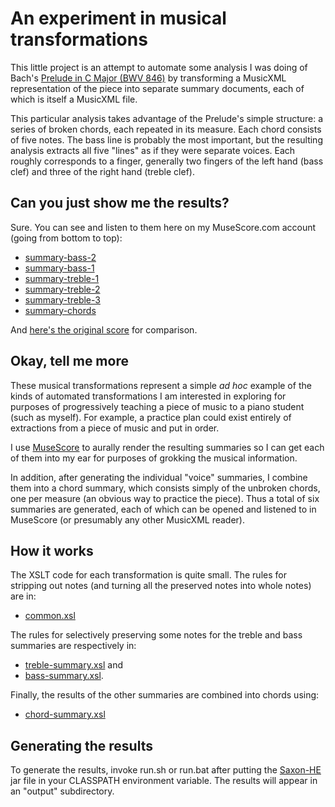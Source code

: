# An experiment in musical transformations

This little project is an attempt to automate some analysis I was doing of Bach's
[Prelude in C Major (BWV 846)](https://musescore.com/user/30417879/scores/6525950/s/4NAPQ7?share=copy_link)
by transforming a MusicXML representation of the piece into separate summary documents,
each of which is itself a MusicXML file.

This particular analysis takes advantage of the Prelude's simple structure: a series of
broken chords, each repeated in its measure. Each chord consists of five notes. The bass
line is probably the most important, but the resulting analysis extracts all five "lines"
as if they were separate voices. Each roughly corresponds to a finger, generally two
fingers of the left hand (bass clef) and three of the right hand (treble clef).

## Can you just show me the results?
Sure. You can see and listen to them here on my MuseScore.com account (going from
bottom to top):

  * [summary-bass-2](https://musescore.com/user/30417879/scores/6525918/s/idZYcU?share=copy_link)
  * [summary-bass-1](https://musescore.com/user/30417879/scores/6525942/s/tg83V2?share=copy_link)
  * [summary-treble-1](https://musescore.com/user/30417879/scores/6525905/s/7DB0ht?share=copy_link)
  * [summary-treble-2](https://musescore.com/user/30417879/scores/6525914/s/fyL5my?share=copy_link)
  * [summary-treble-3](https://musescore.com/user/30417879/scores/6525916/s/L0jHNN?share=copy_link)
  * [summary-chords](https://musescore.com/user/30417879/scores/6525946/s/jHgq3P?share=copy_link)

And [here's the original score](https://musescore.com/user/30417879/scores/6525950/s/4NAPQ7?share=copy_link)
for comparison.

## Okay, tell me more
These musical transformations represent a simple *ad hoc* example of the kinds of
automated transformations I am interested in exploring for purposes of progressively
teaching a piece of music to a piano student (such as myself). For example, a practice
plan could exist entirely of extractions from a piece of music and put in order.

I use [MuseScore](https://musescore.org) to aurally render the resulting summaries
so I can get each of them into my ear for purposes of grokking the musical information.

In addition, after generating the individual "voice" summaries, I combine them into a
chord summary, which consists simply of the unbroken chords, one per measure (an obvious
way to practice the piece). Thus a total of six summaries are generated, each of which
can be opened and listened to in MuseScore (or presumably any other MusicXML reader).

## How it works
The XSLT code for each transformation is quite small. The rules for stripping out notes
(and turning all the preserved notes into whole notes) are in:

  * [common.xsl](xsl/common.xsl)

The rules for selectively preserving some notes for the treble and bass summaries are
respectively in:

  * [treble-summary.xsl](xsl/treble-summary.xsl) and
  * [bass-summary.xsl](xsl/bass-summary.xsl).

Finally, the results of the other summaries are combined into chords using:

  * [chord-summary.xsl](xsl/chord-summary.xsl)

## Generating the results
To generate the results, invoke run.sh or run.bat after putting the
[Saxon-HE](https://sourceforge.net/projects/saxon/files/Saxon-HE/10/Java/) jar file in
your CLASSPATH environment variable. The results will appear in an "output" subdirectory.
